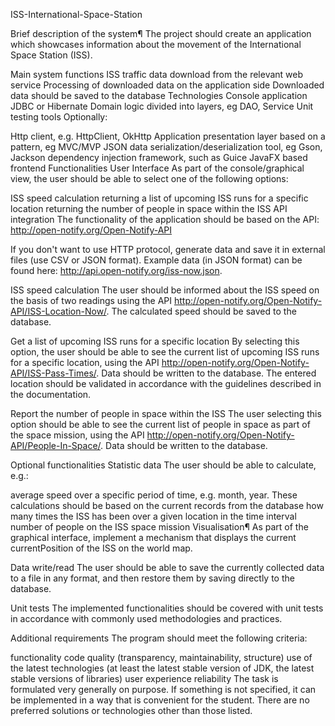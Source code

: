 ISS-International-Space-Station

Brief description of the system¶ The project should create an application which showcases information about the movement of the International Space Station (ISS).

Main system functions ISS traffic data download from the relevant web service Processing of downloaded data on the application side Downloaded data should be saved to the database Technologies Console application JDBC or Hibernate Domain logic divided into layers, eg DAO, Service Unit testing tools Optionally:

Http client, e.g. HttpClient, OkHttp Application presentation layer based on a pattern, eg MVC/MVP JSON data serialization/deserialization tool, eg Gson, Jackson dependency injection framework, such as Guice JavaFX based frontend Functionalities User Interface As part of the console/graphical view, the user should be able to select one of the following options:

ISS speed calculation returning a list of upcoming ISS runs for a specific location returning the number of people in space within the ISS API integration The functionality of the application should be based on the API: http://open-notify.org/Open-Notify-API

If you don't want to use HTTP protocol, generate data and save it in external files (use CSV or JSON format). Example data (in JSON format) can be found here: http://api.open-notify.org/iss-now.json.

ISS speed calculation The user should be informed about the ISS speed on the basis of two readings using the API http://open-notify.org/Open-Notify-API/ISS-Location-Now/. The calculated speed should be saved to the database.

Get a list of upcoming ISS runs for a specific location By selecting this option, the user should be able to see the current list of upcoming ISS runs for a specific location, using the API http://open-notify.org/Open-Notify-API/ISS-Pass-Times/. Data should be written to the database. The entered location should be validated in accordance with the guidelines described in the documentation.

Report the number of people in space within the ISS The user selecting this option should be able to see the current list of people in space as part of the space mission, using the API http://open-notify.org/Open-Notify-API/People-In-Space/. Data should be written to the database.

Optional functionalities Statistic data The user should be able to calculate, e.g.:

average speed over a specific period of time, e.g. month, year. These calculations should be based on the current records from the database how many times the ISS has been over a given location in the time interval number of people on the ISS space mission Visualisation¶ As part of the graphical interface, implement a mechanism that displays the current currentPosition of the ISS on the world map.

Data write/read The user should be able to save the currently collected data to a file in any format, and then restore them by saving directly to the database.

Unit tests The implemented functionalities should be covered with unit tests in accordance with commonly used methodologies and practices.

Additional requirements The program should meet the following criteria:

functionality code quality (transparency, maintainability, structure) use of the latest technologies (at least the latest stable version of JDK, the latest stable versions of libraries) user experience reliability The task is formulated very generally on purpose. If something is not specified, it can be implemented in a way that is convenient for the student. There are no preferred solutions or technologies other than those listed.
